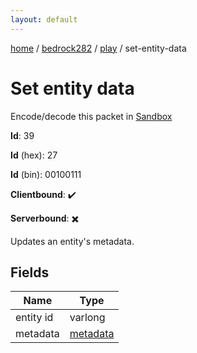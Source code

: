 ```yaml
---
layout: default
---
```


[home](/)  /  [bedrock282](/protocol/bedrock282)  /  [play](/protocol/bedrock282/play)  /  set-entity-data

# Set entity data

Encode/decode this packet in [Sandbox](../../../sandbox/bedrock282#Play.SetEntityData)

**Id**: 39

**Id** (hex): 27

**Id** (bin): 00100111

**Clientbound**: ✔️

**Serverbound**: ✖️

Updates an entity's metadata.

## Fields

Name | Type
---|---
entity id | varlong
metadata | [metadata](/protocol/bedrock282/metadata)
